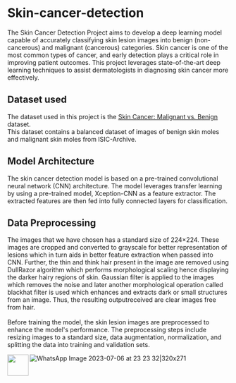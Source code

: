 # Skin-cancer-detection
The Skin Cancer Detection Project aims to develop a deep learning model capable of accurately classifying skin lesion images into benign (non-cancerous) and malignant (cancerous) categories. Skin cancer is one of the most common types of cancer, and early detection plays a critical role in improving patient outcomes. This project leverages state-of-the-art deep learning techniques to assist dermatologists in diagnosing skin cancer more effectively.

## Dataset used 
The dataset used in this project is the [Skin Cancer: Malignant vs. Benign](https://www.kaggle.com/datasets/fanconic/skin-cancer-malignant-vs-benign) dataset.\
This dataset contains a balanced dataset of images of benign skin moles and malignant skin moles from ISIC-Archive.

## Model Architecture
The skin cancer detection model is based on a pre-trained convolutional neural network (CNN) architecture. The model leverages transfer learning by using a pre-trained model, Xception-CNN as a feature extractor. The extracted features are then fed into fully connected layers for classification.

## Data Preprocessing
The images that we have chosen has a standard
size of 224×224. These images are cropped and
converted to grayscale for better representation of
lesions which in turn aids in better feature extraction
when passed into CNN. Further, the thin and think
hair present in the image are removed using
DullRazor algorithm which performs morphological
scaling hence displaying the darker hairy regions of
skin. Gaussian filter is applied to the images which
removes the noise and later another morphological
operation called blackhat filter is used which enhances
and extracts dark or small structures from an image. Thus, the resulting outputreceived are clear images free
from hair.</br>
</br>
Before training the model, the skin lesion images are preprocessed to enhance the model's performance. The preprocessing steps include resizing images to a standard size, data augmentation, normalization, and splitting the data into training and validation sets.



<a href="url"><img src="https://github.com/Dishanthskumar/Skin-cancer-detection/assets/78032283/106e4a2a-165e-464a-a6bf-2fe6dae4c0c2)
" align="left" height="48" width="48" ></a>

![WhatsApp Image 2023-07-06 at 23 23 32|320x271](https://github.com/Dishanthskumar/Skin-cancer-detection/assets/78032283/9d479f88-07f1-499b-8289-186e3c97b772)

